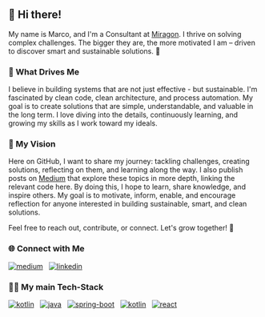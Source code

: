 ## 👋 Hi there!

My name is Marco, and I'm a Consultant at [Miragon](https://miragon.io). 
I thrive on solving complex challenges. 
The bigger they are, the more motivated I am – 
driven to discover smart and sustainable solutions. 🚀

### 🌱 What Drives Me

I believe in building systems that are not just effective - but sustainable. 
I'm fascinated by clean code, clean architecture, and process automation. 
My goal is to create solutions that are simple, understandable, and valuable in the long term. 
I love diving into the details, continuously learning, and growing my skills as I work toward my ideals.

### 🌟 My Vision

Here on GitHub, I want to share my journey: tackling challenges, creating solutions, reflecting on them, and learning along the way. 
I also publish posts on [Medium](https://medium.com/@emaarco) that explore these topics in more depth, linking the relevant code here. 
By doing this, I hope to learn, share knowledge, and inspire others. 
My goal is to motivate, inform, enable, and encourage reflection for anyone interested in building sustainable, smart, and clean solutions.

Feel free to reach out, contribute, or connect. Let's grow together! 🚀

### 🌐 Connect with Me

[<img alt="medium" src="https://img.shields.io/badge/medium-%2312100E.svg?&style=for-the-badge&logo=medium&logoColor=white" />](https://medium.com/@emaarco)
&nbsp;
[<img alt="linkedin" src="https://img.shields.io/badge/LinkedIn-0077B5?style=for-the-badge&logo=linkedin&logoColor=white" />](https://www.linkedin.com/in/schaeckm/)

### 🧑‍💻 My main Tech-Stack

[<img alt="kotlin" src="https://img.shields.io/badge/Kotlin-B125EA?style=for-the-badge&logo=kotlin&logoColor=white" />](https://github.com/emaarco)
&nbsp;
[<img alt="java" src="https://img.shields.io/badge/Java-ED8B00?style=for-the-badge&logo=java&logoColor=white" />](https://github.com/emaarco)
&nbsp;
[<img alt="spring-boot" src="https://img.shields.io/badge/Spring_Boot-6DB33F?style=for-the-badge&logo=spring-boot&logoColor=white" />](https://github.com/emaarco)
&nbsp;
[<img alt="kotlin" src="https://img.shields.io/badge/Camunda-FC5D0D?style=for-the-badge&logo=camunda&logoColor=white" />](https://github.com/emaarco)
&nbsp;
[<img alt="react" src="https://img.shields.io/badge/React-20232A?style=for-the-badge&logo=react&logoColor=61DAFB" />](https://github.com/emaarco)
